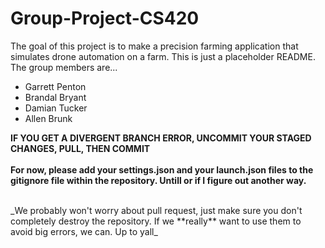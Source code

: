 # Group-Project-CS420

The goal of this project is to make a precision farming application that simulates drone automation on a farm. This is just a placeholder README. The group members are...
- Garrett Penton
- Brandal Bryant
- Damian Tucker
- Allen Brunk

**IF YOU GET A DIVERGENT BRANCH ERROR, UNCOMMIT YOUR STAGED CHANGES, PULL, THEN COMMIT** <br/>
<br/>
**For now, please add your settings.json and your launch.json files to the gitignore file within the repository. Untill or if I figure out another way.**

<br/>
_We probably won't worry about pull request, just make sure you don't completely destroy the repository. If we **really** want to use them to avoid big errors, we can. Up to yall_
